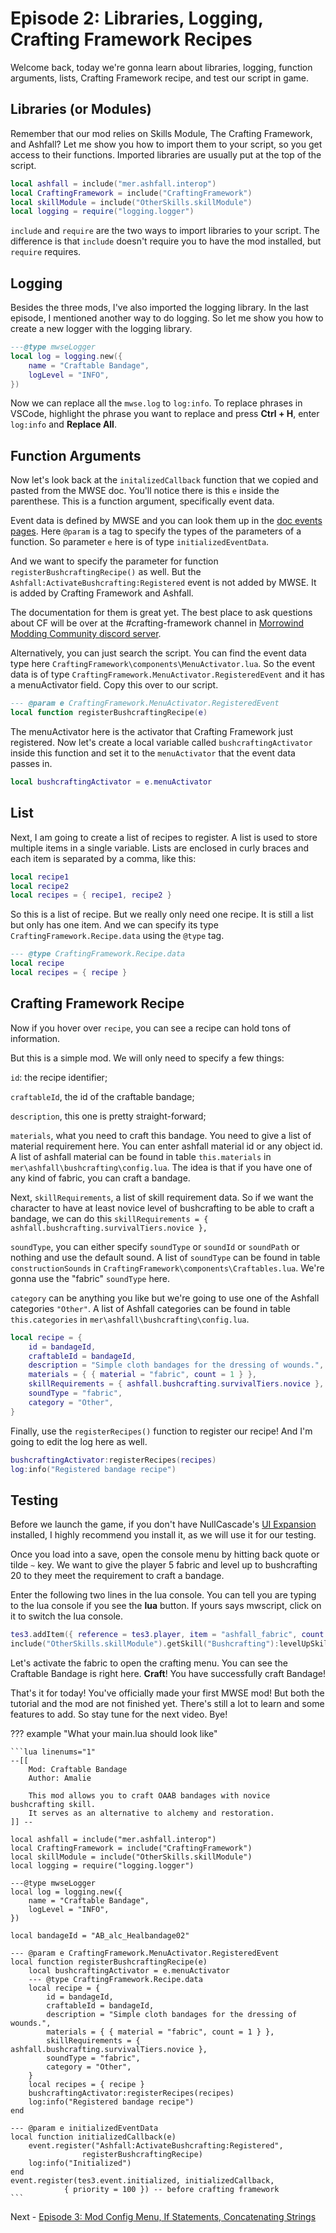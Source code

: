 # Episode 2: Libraries, Logging, Crafting Framework Recipes

Welcome back, today we're gonna learn about libraries, logging, function arguments, lists, Crafting Framework recipe, and test our script in game. 

## Libraries (or Modules)

Remember that our mod relies on Skills Module, The Crafting Framework, and Ashfall? Let me show you how to import them to your script, so you get access to their functions. Imported libraries are usually put at the top of the script.

```lua
local ashfall = include("mer.ashfall.interop")
local CraftingFramework = include("CraftingFramework")
local skillModule = include("OtherSkills.skillModule")
local logging = require("logging.logger")
```

`include` and `require` are the two ways to import libraries to your script. The difference is that `include` doesn't require you to have the mod installed, but `require` requires. 

## Logging

Besides the three mods, I've also imported the logging library. In the last episode, I mentioned another way to do logging. So let me show you how to create a new logger with the logging library. 

```Lua
---@type mwseLogger
local log = logging.new({
	name = "Craftable Bandage",
	logLevel = "INFO",
})
```

Now we can replace all the `mwse.log` to `log:info`. To replace phrases in VSCode, highlight the phrase you want to replace and press **Ctrl + H**, enter `log:info` and **Replace All**.

## Function Arguments

Now let's look back at the `initalizedCallback` function that we copied and pasted from the MWSE doc. You'll notice there is this `e` inside the parenthese. This is a function argument, specifically event data.

Event data is defined by MWSE and you can look them up in the [doc events pages](https://mwse.github.io/MWSE/events/absorbedMagic/). Here `@param` is a tag to specify the types of the parameters of a function. So parameter `e` here is of type `initializedEventData`.

And we want to specify the parameter for function `registerBushcraftingRecipe()` as well. But the `Ashfall:ActivateBushcrafting:Registered` event is not added by MWSE. It is added by Crafting Framework and Ashfall. 

The documentation for them is great yet. The best place to ask questions about CF will be over at the #crafting-framework channel in [Morrowind Modding Community discord server](https://discord.me/mwmods). 

Alternatively, you can just search the script. You can find the event data type here `CraftingFramework\components\MenuActivator.lua`. So the event data is of type `CraftingFramework.MenuActivator.RegisteredEvent` and it has a menuActivator field. Copy this over to our script. 

```Lua
--- @param e CraftingFramework.MenuActivator.RegisteredEvent
local function registerBushcraftingRecipe(e)
```

The menuActivator here is the activator that Crafting Framework just registered. Now let's create a local variable called `bushcraftingActivator` inside this function and set it to the `menuActivator` that the event data passes in.

```Lua
local bushcraftingActivator = e.menuActivator
```

## List

Next, I am going to create a list of recipes to register. A list is used to store multiple items in a single variable. Lists are enclosed in curly braces and each item is separated by a comma, like this:

```Lua
local recipe1
local recipe2
local recipes = { recipe1, recipe2 }
```

So this is a list of recipe. But we really only need one recipe. It is still a list but only has one item. And we can specify its type `CraftingFramework.Recipe.data` using the `@type` tag. 

```Lua
--- @type CraftingFramework.Recipe.data
local recipe
local recipes = { recipe }
```

## Crafting Framework Recipe

Now if you hover over `recipe`, you can see a recipe can hold tons of information. 

But this is a simple mod. We will only need to specify a few things:

`id`: the recipe identifier; 

`craftableId`, the id of the craftable bandage; 

`description`, this one is pretty straight-forward; 

`materials`, what you need to craft this bandage. You need to give a list of material requirement here. You can enter ashfall material id or any object id. A list of ashfall material can be found in table `this.materials` in `mer\ashfall\bushcrafting\config.lua`. The idea is that if you have one of any kind of fabric, you can craft a bandage.

Next, `skillRequirements`, a list of skill requirement data. So if we want the character to have at least novice level of bushcrafting to be able to craft a bandage, we can do this `skillRequirements = { ashfall.bushcrafting.survivalTiers.novice },`

`soundType`, you can either specify `soundType` or `soundId` or `soundPath` or nothing and use the default sound. A list of `soundType` can be found in table `constructionSounds` in `CraftingFramework\components\Craftables.lua`. We're gonna use the "fabric" `soundType` here.

`category` can be anything you like but we're going to use one of the Ashfall categories `"Other"`. A list of Ashfall categories can be found in table `this.categories` in `mer\ashfall\bushcrafting\config.lua`.

```Lua
local recipe = {
    id = bandageId,
	craftableId = bandageId,
	description = "Simple cloth bandages for the dressing of wounds.",
	materials = { { material = "fabric", count = 1 } },
	skillRequirements = { ashfall.bushcrafting.survivalTiers.novice },
	soundType = "fabric",
	category = "Other",
}
```

Finally, use the `registerRecipes()` function to register our recipe! And I'm going to edit the log here as well. 

```Lua
bushcraftingActivator:registerRecipes(recipes)
log:info("Registered bandage recipe")
```

## Testing

Before we launch the game, if you don't have NullCascade's [UI Expansion](https://www.nexusmods.com/morrowind/mods/46071) installed, I highly recommend you install it, as we will use it for our testing.

Once you load into a save, open the console menu by hitting back quote or tilde `~` key. We want to give the player 5 fabric and level up to bushcrafting 20 to they meet the requirement to craft a bandage. 

Enter the following two lines in the lua console. You can tell you are typing to the lua console if you see the **lua** button. If yours says mwscript, click on it to switch the lua console.  

```Lua
tes3.addItem({ reference = tes3.player, item = "ashfall_fabric", count = 5 })
include("OtherSkills.skillModule").getSkill("Bushcrafting"):levelUpSkill(10)
```

Let's activate the fabric to open the crafting menu. You can see the Craftable Bandage is right here. **Craft**! You have successfully craft Bandage!

That's it for today! You've officially made your first MWSE mod! But both the tutorial and the mod are not finished yet. There's still a lot to learn and some features to add. So stay tune for the next video. Bye!

??? example "What your main.lua should look like"
    
    ```lua linenums="1"
	--[[
		Mod: Craftable Bandage
		Author: Amalie
		
		This mod allows you to craft OAAB bandages with novice bushcrafting skill.
		It serves as an alternative to alchemy and restoration.
	]] --

	local ashfall = include("mer.ashfall.interop")
	local CraftingFramework = include("CraftingFramework")
	local skillModule = include("OtherSkills.skillModule")
	local logging = require("logging.logger")

	---@type mwseLogger
	local log = logging.new({
		name = "Craftable Bandage",
		logLevel = "INFO",
	})

	local bandageId = "AB_alc_Healbandage02"

	--- @param e CraftingFramework.MenuActivator.RegisteredEvent
	local function registerBushcraftingRecipe(e)
		local bushcraftingActivator = e.menuActivator
		--- @type CraftingFramework.Recipe.data
		local recipe = {
			id = bandageId,
			craftableId = bandageId,
			description = "Simple cloth bandages for the dressing of wounds.",
			materials = { { material = "fabric", count = 1 } },
			skillRequirements = { ashfall.bushcrafting.survivalTiers.novice },
			soundType = "fabric",
			category = "Other",
		}
		local recipes = { recipe }
		bushcraftingActivator:registerRecipes(recipes)
		log:info("Registered bandage recipe")
	end

	--- @param e initializedEventData
	local function initializedCallback(e)
		event.register("Ashfall:ActivateBushcrafting:Registered",
					registerBushcraftingRecipe)
		log:info("Initialized")
	end
	event.register(tes3.event.initialized, initializedCallback,
				{ priority = 100 }) -- before crafting framework
    ```

Next - [Episode 3: Mod Config Menu, If Statements, Concatenating Strings](https://amaliegay.github.io/mwse-modding-tutorial/3_mcm/)